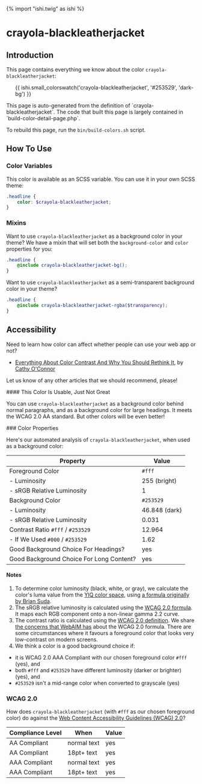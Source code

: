 {% import "ishi.twig" as ishi %}
# crayola-blackleatherjacket

## Introduction

This page contains everything we know about the color `crayola-blackleatherjacket`:

<div class="grid">
    <div class="cell">
        <div class="swatch">
            <ul>
                {{ ishi.small_colorswatch('crayola-blackleatherjacket', '#253529', 'dark-bg') }}
            </ul>
        </div>
    </div>
</div>

<div class="callout callout--info" markdown="1">
This page is auto-generated from the definition of `crayola-blackleatherjacket`. The code that built this page is largely contained in `build-color-detail-page.php`.

To rebuild this page, run the `bin/build-colors.sh` script.
</div>

## How To Use

### Color Variables

This color is available as an SCSS variable. You can use it in your own SCSS theme:

```scss
.headline {
    color: $crayola-blackleatherjacket;
}
```

### Mixins

Want to use `crayola-blackleatherjacket` as a background color in your theme? We have a mixin that will set both the `background-color` and `color` properties for you:

```scss
.headline {
    @include crayola-blackleatherjacket-bg();
}
```

Want to use `crayola-blackleatherjacket` as a semi-transparent background color in your theme?

```scss
.headline {
    @include crayola-blackleatherjacket-rgba($transparency);
}
```

## Accessibility

Need to learn how color can affect whether people can use your web app or not?

* [Everything About Color Contrast And Why You Should Rethink It](https://www.smashingmagazine.com/2014/10/color-contrast-tips-and-tools-for-accessibility/), by [Cathy O'Connor](http://www.twitter.com/cagocon)

Let us know of any other articles that we should recommend, please!
<div class="callout callout--warning" markdown="1">
#### This Color Is Usable, Just Not Great

You can use `crayola-blackleatherjacket` as a background color behind normal paragraphs, and as a background color for large headings. It meets the WCAG 2.0 AA standard. But other colors will be even better!
</div>
### Color Properties

Here's our automated analysis of `crayola-blackleatherjacket`, when used as a background color:

Property | Value
---------|------
Foreground Color | `#fff`
- Luminosity | 255 (bright)
- sRGB Relative Luminosity | 1
Background Color | `#253529`
- Luminosity | 46.848 (dark)
- sRGB Relative Luminosity | 0.031
Contrast Ratio `#fff` / `#253529` | 12.964
- If We Used `#000` / `#253529` | 1.62
Good Background Choice For Headings? | yes
Good Background Choice For Long Content? | yes

#### Notes

1. To determine color luminosity (black, white, or gray), we calculate the color's luma value from the [YIQ color space](https://en.wikipedia.org/wiki/YIQ), using [a formula originally by Brian Suda](https://24ways.org/2010/calculating-color-contrast/).
1. The sRGB relative luminosity is calculated using the [WCAG 2.0 formula](https://www.w3.org/TR/WCAG20/#relativeluminancedef). It maps each RGB component onto a non-linear gamma 2.2 curve.
1. The contrast ratio is calculated using the [WCAG 2.0 definition](https://www.w3.org/TR/2008/REC-WCAG20-20081211/#contrast-ratiodef). We share [the concerns that WebAIM has](http://webaim.org/blog/wcag-2-1-feedback/) about the WCAG 2.0 formula. There are some circumstances where it favours a foreground color that looks very low-contrast on modern screens.
1. We think a color is a good background choice if:
  - it is WCAG 2.0 AAA Compliant with our chosen foreground color `#fff` (yes), and
  - both `#fff` and `#253529` have different luminosity (darker or brighter) (yes), and
  - `#253529` isn't a mid-range color when converted to grayscale (yes)

### WCAG 2.0

How does `crayola-blackleatherjacket` (with `#fff` as our chosen foreground color) do against the [Web Content Accessibility Guidelines (WCAG) 2.0](https://www.w3.org/TR/WCAG20/)?

Compliance Level | When | Value
-----------------|------|------
AA Compliant | normal text | yes
AA Compliant | 18pt+ text | yes
AAA Compliant | normal text | yes
AAA Compliant | 18pt+ text | yes